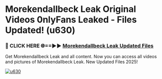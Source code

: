 # Morekendallbeck Leak Original Videos 0nlyFans Leaked - Files Updated! (u630)

<h3>🔴 CLICK HERE 🌐==►► <a href="https://tinyurl.com/x26r9saj" rel="nofollow">Morekendallbeck Leak Updated Files</a></h3>

Get Morekendallbeck Leak and all content. Now you can access all videos and pictures of Morekendallbeck Leak. New Updated Files 2025!

[![u630](https://i.imgur.com/LkgZPqh.gif)](https://tinyurl.com/x26r9saj)
